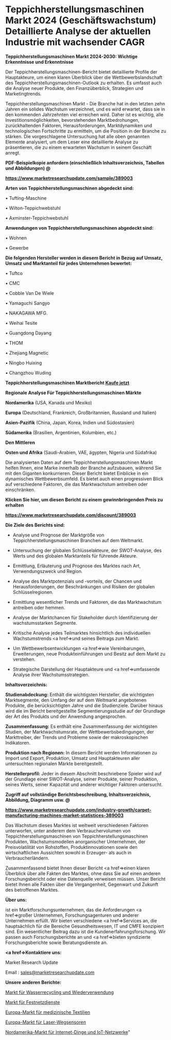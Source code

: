 # Teppichherstellungsmaschinen Markt 2024 (Geschäftswachstum) Detaillierte Analyse der aktuellen Industrie mit wachsender CAGR

<strong>Teppichherstellungsmaschinen Markt 2024-2030: Wichtige Erkenntnisse und Erkenntnisse</strong>

Der Teppichherstellungsmaschinen-Bericht bietet detaillierte Profile der Hauptakteure, um einen klaren Überblick über die Wettbewerbslandschaft des Teppichherstellungsmaschinen-Outlook zu erhalten. Es umfasst auch die Analyse neuer Produkte, den Finanzüberblick, Strategien und Marketingtrends.

Teppichherstellungsmaschinen Markt - Die Branche hat in den letzten zehn Jahren ein solides Wachstum verzeichnet, und es wird erwartet, dass sie in den kommenden Jahrzehnten viel erreichen wird. Daher ist es wichtig, alle Investitionsmöglichkeiten, bevorstehenden Marktbedrohungen, zurückhaltenden Faktoren, Herausforderungen, Marktdynamiken und technologischen Fortschritte zu ermitteln, um die Position in der Branche zu stärken. Die vorgeschlagene Untersuchung hat alle oben genannten Elemente analysiert, um dem Leser eine detaillierte Analyse zu präsentieren, die zu einem erwarteten Wachstum in seinem Geschäft anregt.



<strong><b>PDF-Beispielkopie anfordern (einschließlich Inhaltsverzeichnis, Tabellen und Abbildungen) @ </b></strong>

<strong><a href=https://www.marketresearchupdate.com/sample/389003>

<strong>https://www.marketresearchupdate.com/sample/389003</u></a></strong></strong>



<strong>Arten von Teppichherstellungsmaschinen abgedeckt sind:</strong>

• Tufting-Maschine

• Wilton-Teppichwebstuhl

• Axminster-Teppichwebstuhl



<strong>Anwendungen von Teppichherstellungsmaschinen abgedeckt sind:</strong>

• Wohnen

• Gewerbe



<strong>Die folgenden Hersteller werden in diesem Bericht in Bezug auf Umsatz, Umsatz und Marktanteil für jedes Unternehmen bewertet:</strong>

• Tuftco

• CMC

• Cobble Van De Wiele

• Yamaguchi Sangyo

• NAKAGAWA MFG.

• Weihai Tesite

• Guangdong Dayang

• THOM

• Zhejiang Magnetic

• Ningbo Huixing

• Changzhou Wuding



<strong>Teppichherstellungsmaschinen Marktbericht <a href=https://www.marketresearchupdate.com/buynow/389003>Kaufe jetzt</a></strong>



<strong>Regionale Analyse Für Teppichherstellungsmaschinen Märkte</strong>



<strong>Nordamerika</strong> (USA, Kanada und Mexiko)



<strong>Europa</strong> (Deutschland, Frankreich, Großbritannien, Russland und Italien)



<strong>Asien-Pazifik</strong> (China, Japan, Korea, Indien und Südostasien)



<strong>Südamerika</strong> (Brasilien, Argentinien, Kolumbien, etc.)



<strong>Den Mittleren</strong> 

<strong>Osten und Afrika</strong> (Saudi-Arabien, VAE, ägypten, Nigeria und Südafrika)

Die analysierten Daten auf dem Teppichherstellungsmaschinen Markt helfen Ihnen, eine Marke innerhalb der Branche aufzubauen, während Sie mit den Giganten konkurrieren. Dieser Bericht bietet Einblicke in ein dynamisches Wettbewerbsumfeld. Es bietet auch einen progressiven Blick auf verschiedene Faktoren, die das Marktwachstum antreiben oder einschränken.



<strong>Klicken Sie hier, um diesen Bericht zu einem gewinnbringenden Preis zu erhalten
</strong>

<strong><a href=https://www.marketresearchupdate.com/discount/389003>https://www.marketresearchupdate.com/discount/389003</b></u></strong></a>



<strong>Die Ziele des Berichts sind:</strong>

- Analyse und Prognose der Marktgröße von Teppichherstellungsmaschinen Branchen auf dem Weltmarkt.

- Untersuchung der globalen Schlüsselakteure, der SWOT-Analyse, des Werts und des globalen Marktanteils für führende Akteure.

- Ermittlung, Erläuterung und Prognose des Marktes nach Art, Verwendungszweck und Region.

- Analyse des Marktpotenzials und -vorteils, der Chancen und Herausforderungen, der Beschränkungen und Risiken der globalen Schlüsselregionen.

- Ermittlung wesentlicher Trends und Faktoren, die das Marktwachstum antreiben oder hemmen.

- Analyse der Marktchancen für Stakeholder durch Identifizierung der wachstumsstarken Segmente.

- Kritische Analyse jedes Teilmarktes hinsichtlich des individuellen Wachstumstrends <a href=>und</a> seines Beitrags zum Markt.

- Um Wettbewerbsentwicklungen <a href=>wie</a> Vereinbarungen, Erweiterungen, neue Produkteinführungen und Besitz auf dem Markt zu verstehen.

- Strategische Darstellung der Hauptakteure und <a href=>umfas</a>sende Analyse ihrer Wachstumsstrategien.



<strong>Inhaltsverzeichnis:</strong>



<strong>Studienabdeckung:</strong> Enthält die wichtigsten Hersteller, die wichtigsten Marktsegmente, den Umfang der auf dem Weltmarkt angebotenen Produkte, die berücksichtigten Jahre und die Studienziele. Darüber hinaus wird die im Bericht bereitgestellte Segmentierungsstudie auf der Grundlage der Art des Produkts und der Anwendung angesprochen.



<strong>Zusammenfassung:</strong> Es enthält eine Zusammenfassung der wichtigsten Studien, der Marktwachstumsrate, der Wettbewerbsbedingungen, der Markttreiber, der Trends und Probleme sowie der makroskopischen Indikatoren.



<strong>Produktion nach Regionen:</strong> In diesem Bericht werden Informationen zu Import und Export, Produktion, Umsatz und Hauptakteuren aller untersuchten regionalen Märkte bereitgestellt.



<strong>Herstellerprofil:</strong> Jeder in diesem Abschnitt beschriebene Spieler wird auf der Grundlage einer SWOT-Analyse, seiner Produkte, seiner Produktion, seines Werts, seiner Kapazität und anderer wichtiger Faktoren untersucht.



<strong><b>Zugriff auf vollständige Berichtsbeschreibung, Inhaltsverzeichnis, Abbildung, Diagramm usw. @ </b></strong>

<strong><a href=https://www.marketresearchupdate.com/industry-growth/carpet-manufacturing-machines-market-statistices-389003>https://www.marketresearchupdate.com/industry-growth/carpet-manufacturing-machines-market-statistices-389003</a></strong>

Das Wachstum dieses Marktes ist weltweit verschiedenen Faktoren unterworfen, unter anderem dem Verbrauchervolumen von Teppichherstellungsmaschinen von Teppichherstellungsmaschinen Produkten, Wachstumsmodellen anorganischer Unternehmen, der Preisvolatilität von Rohstoffen, Produktinnovationen sowie den wirtschaftlichen Aussichten sowohl in Erzeuger- als auch in Verbraucherländern.

Zusammenfassend bietet Ihnen dieser Bericht <a href=>einen</a> klaren Überblick über alle Fakten des Marktes, ohne dass Sie auf einen anderen Forschungsbericht oder eine Datenquelle verweisen müssen. Unser Bericht bietet Ihnen alle Fakten über die Vergangenheit, Gegenwart und Zukunft des betroffenen Marktes.



<strong>Über uns:</strong>

 ist ein Marktforschungsunternehmen, das die Anforderungen <a href=>großer</a> Unternehmen, Forschungsagenturen und anderer Unternehmen erfüllt. Wir bieten verschiedene <a href=>Services</a> an, die hauptsächlich für die Bereiche Gesundheitswesen, IT und CMFE konzipiert sind. Ein wesentlicher Beitrag dazu ist die Kundenerfahrungsforschung. Wir passen auch Forschungsberichte an und <a href=>bieten</a> syndizierte Forschungsberichte sowie Beratungsdienste an.



<strong><a href=>Kontaktiere uns:</a></strong>

Market Research Update

Email : sales@marketresearchupdate.com



<strong>Unsere anderen Berichte:</strong>

<a href=https://www.linkedin.com/pulse/water-recycle-reuse-market-2023-what-factors-drive-upcoming>Markt für Wasserrecycling und Wiederverwendung</a>

<a href=https://www.linkedin.com/pulse/wireline-service-market-outlooks-2023>Markt für Festnetzdienste</a>

<a href=https://www.linkedin.com/pulse/europe-medical-textiles-market-size-exclusive-report>Europa-Markt für medizinische Textilien</a>

<a href=https://www.linkedin.com/pulse/europe-laser-displacement-sensors-market-size>Europa-Markt für Laser-Wegsensoren</a>

<a href=https://www.linkedin.com/pulse/north-america-internet-things-iot-networks-market>Nordamerika-Markt für Internet-Dinge und IoT-Netzwerke</a>"
